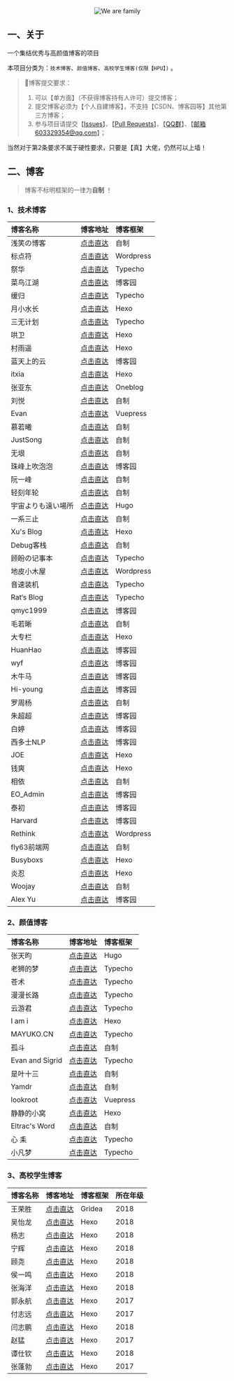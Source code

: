 <center><img src="https://s1.ax1x.com/2020/04/02/GtiMTg.png" alt="We are family" border="0" /></center>

## 一、关于

一个集结优秀与高颜值博客的项目

本项目分类为：`技术博客`、`颜值博客`、`高校学生博客(仅限【HPU】)` 。

> :red_circle:博客提交要求：
> 1. 可以【单方面】（不获得博客持有人许可）提交博客；
> 2. 提交博客必须为【个人自建博客】，不支持【CSDN、博客园等】其他第三方博客；
> 3. 参与项目请提交【[Issues](https://github.com/WangRongsheng/Awesome-Blog/issues)】、【[Pull Requests](https://github.com/WangRongsheng/Awesome-Blog/pulls)】、【<a target="_blank" href="//shang.qq.com/wpa/qunwpa?idkey=1ec99e8f1416d60c33ec03a7e85da9528b0541315d42eb550ec95c65877521a2">QQ群</a>】、【邮箱603329354@qq.com】；

当然对于第2条要求不属于硬性要求，只要是【真】大佬，仍然可以上墙！

## 二、博客

> 博客不标明框架的一律为**自制** ！

### 1、技术博客

|博客名称|博客地址|博客框架|
|:-|:-|:-|
| 浅笑の博客 | [点击直达](https://blog.zhengyujie.cn/) | 自制 |
| 标点符 | [点击直达](https://www.biaodianfu.com/) | Wordpress |
| 祭华 | [点击直达](https://www.jdeal.cn/) | Typecho |
| 菜鸟江湖 | [点击直达](https://www.zeekling.cn/) | 博客园 |
| 缓归 | [点击直达](https://haybin.cn/) | Typecho |
| 月小水长 | [点击直达](https://inspurer.github.io/) | Hexo |
| 三无计划 | [点击直达](https://blog.imalan.cn/) | Typecho |
| 哄卫 | [点击直达](https://sunhwee.com/) | Hexo |
| 村雨遥 | [点击直达](https://cunyu1943.github.io/) | Hexo |
| 蓝天上的云 | [点击直达](https://www.cnblogs.com/yucloud/) | 博客园 |
| itxia | [点击直达](https://itxia.github.io/) | Hexo |
| 张亚东 | [点击直达](https://www.zhyd.me/) | Oneblog |
| 刘悦 | [点击直达](https://v3u.cn/) | 自制 |
| Evan | [点击直达](https://xugaoyi.com/) | Vuepress |
| 慕若曦 | [点击直达](https://www.muruoxi.com/) | 自制 |
| JustSong | [点击直达](https://iamazing.cn/) | 自制 |
| 无垠 | [点击直达](https://flyhigher.top/) | 自制 |
| 珠峰上吹泡泡 | [点击直达](https://www.cnblogs.com/Terrypython/) | 博客园 |
| 阮一峰 | [点击直达](http://www.ruanyifeng.com/blog/) | 自制 |
| 轻刻年轮 | [点击直达](https://www.ly522.com/) | 自制 |
| 宇宙よりも遠い場所 | [点击直达](https://kirainmoe.com/) | Hugo |
| 一系三止 | [点击直达](https://www.yoxiha.com/) | 自制 |
| Xu's Blog | [点击直达](https://hasaik.com/) | Hexo |
| Debug客栈 | [点击直达](https://www.debuginn.cn/) | 自制 |
| 顾盼の记事本 | [点击直达](https://gupan.site/) | Typecho |
| 地皮小木屋 | [点击直达](https://dpii.club/) | Wordpress |
| 音速装机 | [点击直达](https://sonic.volf.club/) | Typecho |
| Rat‘s Blog | [点击直达](https://www.moerats.com/) | Typecho |
| qmyc1999 | [点击直达](https://www.cnblogs.com/czc1999/) | 博客园 |
| 毛若晰 | [点击直达](https://www.maorx.cn/) | 自制 |
| 大专栏 | [点击直达](https://www.dazhuanlan.com/) | Hexo |
| HuanHao | [点击直达](https://www.cnblogs.com/huanhao/) | 博客园 |
| wyf | [点击直达](https://www.cnblogs.com/weiyinfu/) | 博客园 |
| 木牛马 | [点击直达](https://www.cnblogs.com/ydcode/) | 博客园 |
| Hi-young | [点击直达](https://www.cnblogs.com/hiyoung/) | 博客园 |
| 罗周杨 | [点击直达](https://luozhouyang.github.io/) | 自制 |
| 朱超超 | [点击直达](https://www.cnblogs.com/USTC-ZCC/) | 博客园 |
| 白婷 | [点击直达](https://www.cnblogs.com/baiting/) | 博客园 |
| 西多士NLP | [点击直达](https://www.cnblogs.com/sandwichnlp/) | 博客园 |
| JOE | [点击直达](https://terrifyzhao.github.io/) | Hexo |
| 钱爽 | [点击直达](https://qianshuang.github.io/) | Hexo |
| 相依 | [点击直达](https://jepsonwong.github.io/) | 自制 |
| EO_Admin | [点击直达](https://www.cnblogs.com/geo-will/) | 博客园 |
| 泰初 | [点击直达](https://www.cnblogs.com/lsm-boke/) | 博客园 |
| Harvard | [点击直达](https://www.cnblogs.com/FG123/) | 博客园 |
| Rethink | [点击直达](http://www.rethink.fun/) | Wordpress |
| fly63前端网 | [点击直达](http://www.fly63.com/) | 自制 |
| Busyboxs | [点击直达](https://yangshun.win/) | Hexo |
| 炎忍 | [点击直达](https://blog.endureblaze.cn/) | Hexo |
| Woojay | [点击直达](https://blog.blankshell.com/) | 自制 |
| Alex Yu | [点击直达](https://www.cnblogs.com/biaoyu/) | 博客园 |

### 2、颜值博客

|博客名称|博客地址|博客框架|
|:-|:-|:-|
| 张天昀 | [点击直达](https://doowzs.com/) | Hugo |
| 老狮的梦 | [点击直达](https://laolion.com/blog/) | Typecho |
| 苍术 | [点击直达](http://www.iiros.com/) | Typecho |
| 漫漫长路 | [点击直达](https://mmcl.net/) | Typecho |
| 云游君 | [点击直达](https://www.yunyoujun.cn/) | Typecho |
| I am i | [点击直达](https://5ime.cn/) | Hexo |
| MAYUKO.CN | [点击直达](https://mayuko.cn/) | Typecho |
| 孤斗 | [点击直达](http://d-d.design/) | 自制 |
| Evan and Sigrid | [点击直达](https://lywly.cn/) | Typecho |
| 是叶十三 | [点击直达](http://www.yerenping.cn/) | 自制 |
| Yamdr | [点击直达](https://www.yamdr.cn/) | 自制 |
| lookroot | [点击直达](https://www.lookroot.cn/) | Vuepress |
| 静静的小窝 | [点击直达](https://wznmickey.com/) | Hexo |
| Eltrac's Word | [点击直达](https://www.eltrac.cn/) | 自制 |
| 心 耒 | [点击直达](https://ajian.online/) | Typecho |
| 小凡梦 | [点击直达](https://www.xiaofm.cn/) | Typecho |

### 3、高校学生博客

|博客名称|博客地址|博客框架|所在年级|
|:-|:-|:-|:-|
| 王荣胜 | [点击直达](https://sqdxwz.top)| Gridea| 2018|
| 吴怡龙 | [点击直达](https://cndrew.cn)| Hexo| 2018|
| 杨志 | [点击直达](https://hpu-yz.github.io/)| Hexo| 2018|
| 宁辉 | [点击直达](https://angelni.github.io/)| Hexo| 2018|
| 顾尧 | [点击直达](https://dyingdown.github.io/) | Hexo | 2018 |
| 侯一鸣 | [点击直达](https://houyiming99.github.io/) | Hexo | 2018 |
| 张海洋 | [点击直达](https://blogzhy.cn/) | Hexo | 2018 |
| 郭永航 | [点击直达](https://blog.todest.cn/) | Hexo | 2017 |
| 付志远 | [点击直达](https://fuzhiyuan.github.io/) | Hexo | 2017 |
| 闫志鹏 | [点击直达](https://cdreamer.cn/) | Hexo | 2018 |
| 赵猛 | [点击直达](https://hpumengzhao.github.io/) | Hexo | 2017 |
| 谭仕钦 | [点击直达](https://chuckietan.github.io/) | Hexo | 2018 |
| 张蓬勃 | [点击直达](https://www.laugh12321.cn/) | Hexo | 2017 |
